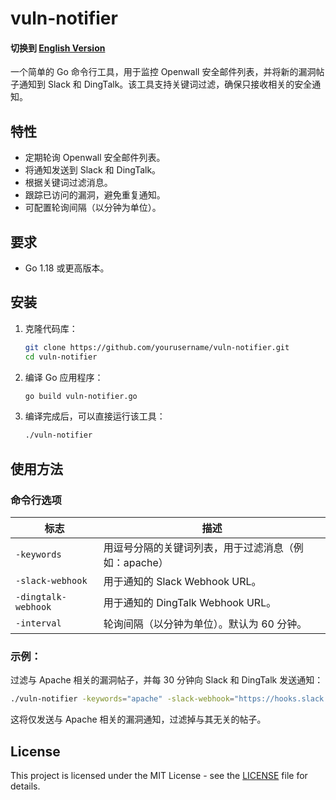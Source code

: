# vuln-notifier

#### 切换到 [English Version](https://github.com/sensensen404/vuln-notifier/blob/main/README.md)

一个简单的 Go 命令行工具，用于监控 Openwall 安全邮件列表，并将新的漏洞帖子通知到 Slack 和 DingTalk。该工具支持关键词过滤，确保只接收相关的安全通知。

## 特性
- 定期轮询 Openwall 安全邮件列表。
- 将通知发送到 Slack 和 DingTalk。
- 根据关键词过滤消息。
- 跟踪已访问的漏洞，避免重复通知。
- 可配置轮询间隔（以分钟为单位）。

## 要求
- Go 1.18 或更高版本。

## 安装

1. 克隆代码库：

   ```bash
   git clone https://github.com/yourusername/vuln-notifier.git
   cd vuln-notifier
   ```

2. 编译 Go 应用程序：
   ```bash
   go build vuln-notifier.go
   ```  
3. 编译完成后，可以直接运行该工具：
   ```bash
   ./vuln-notifier
   ```

## 使用方法

### 命令行选项

| 标志                | 描述                                                                                |
|---------------------|--------------------------------------------------------------------------------------------|
| `-keywords`          | 用逗号分隔的关键词列表，用于过滤消息（例如：apache）                |
| `-slack-webhook`     | 用于通知的 Slack Webhook URL。                                                      |
| `-dingtalk-webhook` | 用于通知的 DingTalk Webhook URL。                                                   |
| `-interval`          | 轮询间隔（以分钟为单位）。默认为 60 分钟。                                       |

### 示例：

过滤与 Apache 相关的漏洞帖子，并每 30 分钟向 Slack 和 DingTalk 发送通知：

```bash
./vuln-notifier -keywords="apache" -slack-webhook="https://hooks.slack.com/services/..." -dingtalk-webhook="https://oapi.dingtalk.com/..." -interval=30
```
这将仅发送与 Apache 相关的漏洞通知，过滤掉与其无关的帖子。

## License

This project is licensed under the MIT License - see the [LICENSE](https://github.com/sensensen404/vuln-notifier/blob/main/LICENSE) file for details. 